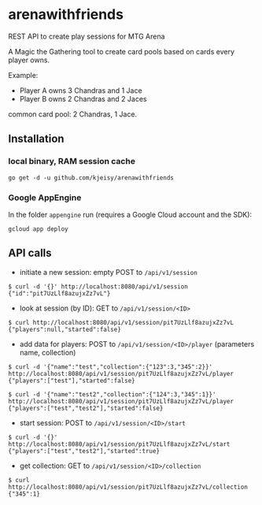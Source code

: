# arenawithfriends
REST API to create play sessions for MTG Arena

A Magic the Gathering tool to create card pools based on cards every player owns.

Example: 
* Player A owns 3 Chandras and 1 Jace
* Player B owns 2 Chandras and 2 Jaces

common card pool: 2 Chandras, 1 Jace.

## Installation
### local binary, RAM session cache
```
go get -d -u github.com/kjeisy/arenawithfriends
```

### Google AppEngine
In the folder `appengine` run (requires a Google Cloud account and the SDK):
```
gcloud app deploy
```

## API calls

- initiate a new session: empty POST to `/api/v1/session`
```
$ curl -d '{}' http://localhost:8080/api/v1/session
{"id":"pit7UzLlf8azujxZz7vL"}
```

- look at session (by ID): GET to `/api/v1/session/<ID>`
```
$ curl http://localhost:8080/api/v1/session/pit7UzLlf8azujxZz7vL
{"players":null,"started":false}
```

- add data for players: POST to `/api/v1/session/<ID>/player` (parameters name, collection)
```
$ curl -d '{"name":"test","collection":{"123":3,"345":2}}' http://localhost:8080/api/v1/session/pit7UzLlf8azujxZz7vL/player
{"players":["test"],"started":false}
```
```
$ curl -d '{"name":"test2","collection":{"124":3,"345":1}}' http://localhost:8080/api/v1/session/pit7UzLlf8azujxZz7vL/player
{"players":["test","test2"],"started":false}
```

- start session: POST to `/api/v1/session/<ID>/start`
```
$ curl -d '{}' http://localhost:8080/api/v1/session/pit7UzLlf8azujxZz7vL/start
{"players":["test","test2"],"started":true}
```

- get collection: GET to `/api/v1/session/<ID>/collection`
```
$ curl http://localhost:8080/api/v1/session/pit7UzLlf8azujxZz7vL/collection
{"345":1}
```
